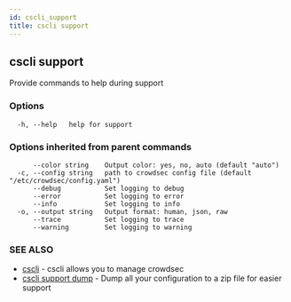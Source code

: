 ```yaml
---
id: cscli_support
title: cscli support
---
```

## cscli support

Provide commands to help during support

### Options

```
  -h, --help   help for support
```

### Options inherited from parent commands

```
      --color string    Output color: yes, no, auto (default "auto")
  -c, --config string   path to crowdsec config file (default "/etc/crowdsec/config.yaml")
      --debug           Set logging to debug
      --error           Set logging to error
      --info            Set logging to info
  -o, --output string   Output format: human, json, raw
      --trace           Set logging to trace
      --warning         Set logging to warning
```

### SEE ALSO

* [cscli](/cscli/cscli.md)	 - cscli allows you to manage crowdsec
* [cscli support dump](/cscli/cscli_support_dump.md)	 - Dump all your configuration to a zip file for easier support

